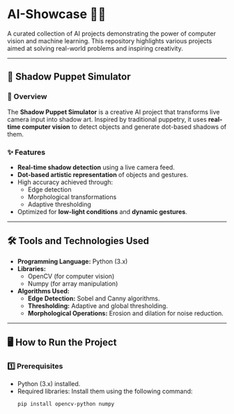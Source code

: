 
# AI-Showcase 🎨🤖
A curated collection of AI projects demonstrating the power of computer vision and machine learning. This repository highlights various projects aimed at solving real-world problems and inspiring creativity.

---

## 🚀 Shadow Puppet Simulator

### 📖 Overview
The **Shadow Puppet Simulator** is a creative AI project that transforms live camera input into shadow art. Inspired by traditional puppetry, it uses **real-time computer vision** to detect objects and generate dot-based shadows of them.

### ✨ Features
- **Real-time shadow detection** using a live camera feed.
- **Dot-based artistic representation** of objects and gestures.
- High accuracy achieved through:
  - Edge detection
  - Morphological transformations
  - Adaptive thresholding
- Optimized for **low-light conditions** and **dynamic gestures**.

---

## 🛠 Tools and Technologies Used
- **Programming Language:** Python (3.x)
- **Libraries:**
  - OpenCV (for computer vision)
  - Numpy (for array manipulation)
- **Algorithms Used:**
  - **Edge Detection:** Sobel and Canny algorithms.
  - **Thresholding:** Adaptive and global thresholding.
  - **Morphological Operations:** Erosion and dilation for noise reduction.

---

## 🖥️ How to Run the Project
### 1️⃣ Prerequisites
- Python (3.x) installed.
- Required libraries: Install them using the following command:
  ```bash
  pip install opencv-python numpy
